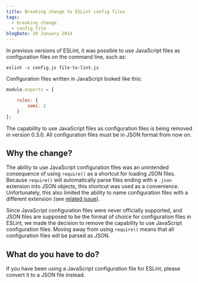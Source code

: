 ```yaml
---
title: Breaking change to ESLint config files
tags:
  - breaking change
  - config file
blogDate: 20 January 2014
---
```


In previous versions of ESLint, it was possible to use JavaScript files as configuration files on the command line, such as:

```
eslint -c config.js file-to-lint.js
```

Configuration files written in JavaScript looked like this:

```js
module.exports = {

    rules: {
        semi: 2
    }
};
```

The capability to use JavaScript files as configuration files is being removed in version 0.3.0. All configuration files must be in JSON format from now on.

## Why the change?

The ability to use JavaScript configuration files was an unintended consequence of using `require()` as a shortcut for loading JSON files. Because `require()` will automatically parse files ending with a `.json` extension into JSON objects, this shortcut was used as a convenience. Unfortunately, this also limited the ability to name configuration files with a different extension (see [related issue](https://github.com/eslint/eslint/issues/486)).

Since JavaScript configuration files were never officially supported, and JSON files are supposed to be the format of choice for configuration files in ESLint, we made the decision to remove the capability to use JavaScript configuration files. Moving away from using `require()` means that all configuration files will be parsed as JSON.

## What do you have to do?

If you have been using a JavaScript configuration file for ESLint, please convert it to a JSON file instead.
